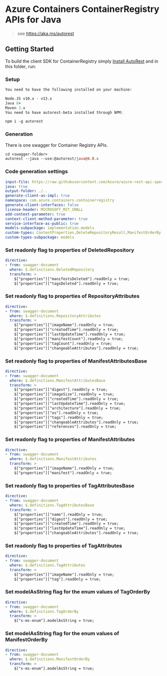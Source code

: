 # Azure Containers ContainerRegistry APIs for Java

> see https://aka.ms/autorest

## Getting Started

To build the client SDK for ContainerRegistry simply [Install AutoRest](https://github.com/Azure/autorest/blob/master/docs/install/readme.md) and in this folder, run:

### Setup
```ps
You need to have the following installed on your machine:

Node.JS v10.x - v13.x
Java 8+
Maven 3.x
You need to have autorest-beta installed through NPM:

npm i -g autorest
```

### Generation

There is one swagger for Container Registry APIs.

```ps
cd <swagger-folder>
autorest --java --use:@autorest/java@4.0.x
```

### Code generation settings
``` yaml
input-file: https://raw.githubusercontent.com/Azure/azure-rest-api-specs/40e8bf1504ed672e86027b240dddd9ca94a15d4c/specification/containerregistry/data-plane/Azure.ContainerRegistry/preview/2019-08-15-preview/containerregistry.json
java: true
output-folder: ./..
generate-client-as-impl: true
namespace: com.azure.containers.containerregistry
generate-client-interfaces: false
license-header: MICROSOFT_MIT_SMALL
add-context-parameter: true
context-client-method-parameter: true
service-interface-as-public: true
models-subpackage: implementation.models
custom-types: ContentProperties,DeleteRepositoryResult,ManifestOrderBy,TagOrderBy,RepositoryProperties,ArtifactArchitecture,ArtifactOperatingSystem
custom-types-subpackage: models
```

### Set readonly flag to properties of DeletedRepository
```yaml
directive:
- from: swagger-document
  where: $.definitions.DeletedRepository
  transform: >
    $["properties"]["manifestsDeleted"].readOnly = true;
    $["properties"]["tagsDeleted"].readOnly = true;
```

### Set readonly flag to properties of RepositoryAttributes
```yaml
directive:
- from: swagger-document
  where: $.definitions.RepositoryAttributes
  transform: >
    $["properties"]["imageName"].readOnly = true;
    $["properties"]["createdTime"].readOnly = true;
    $["properties"]["lastUpdateTime"].readOnly = true;
    $["properties"]["manifestCount"].readOnly = true;
    $["properties"]["tagCount"].readOnly = true;
    $["properties"]["changeableAttributes"].readOnly = true;
```

### Set readonly flag to properties of ManifestAttributesBase
```yaml
directive:
- from: swagger-document
  where: $.definitions.ManifestAttributesBase
  transform: >
    $["properties"]["digest"].readOnly = true;
    $["properties"]["imageSize"].readOnly = true;
    $["properties"]["createdTime"].readOnly = true;
    $["properties"]["lastUpdateTime"].readOnly = true;
    $["properties"]["architecture"].readOnly = true;
    $["properties"]["os"].readOnly = true;
    $["properties"]["tags"].readOnly = true;
    $["properties"]["changeableAttributes"].readOnly = true;
    $["properties"]["references"].readOnly = true;
```

### Set readonly flag to properties of ManifestAttributes
```yaml
directive:
- from: swagger-document
  where: $.definitions.ManifestAttributes
  transform: >
    $["properties"]["imageName"].readOnly = true;
    $["properties"]["manifest"].readOnly = true;
```

### Set readonly flag to properties of TagAttributesBase
```yaml
directive:
- from: swagger-document
  where: $.definitions.TagAttributesBase
  transform: >
    $["properties"]["name"].readOnly = true;
    $["properties"]["digest"].readOnly = true;
    $["properties"]["createdTime"].readOnly = true;
    $["properties"]["lastUpdateTime"].readOnly = true;
    $["properties"]["changeableAttributes"].readOnly = true;
```

### Set readonly flag to properties of TagAttributes
```yaml
directive:
- from: swagger-document
  where: $.definitions.TagAttributes
  transform: >
    $["properties"]["imageName"].readOnly = true;
    $["properties"]["tag"].readOnly = true;
```

### Set modelAsString flag for the enum values of TagOrderBy
```yaml
directive:
- from: swagger-document
  where: $.definitions.TagOrderBy
  transform: >
    $["x-ms-enum"].modelAsString = true;
```

### Set modelAsString flag for the enum values of ManifestOrderBy
```yaml
directive:
- from: swagger-document
  where: $.definitions.ManifestOrderBy
  transform: >
    $["x-ms-enum"].modelAsString = true;
```


